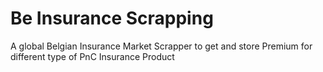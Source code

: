 # Be Insurance Scrapping

A global Belgian Insurance Market Scrapper to get and store Premium for different type of PnC Insurance Product

